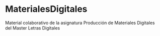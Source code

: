 # MaterialesDigitales
Material colaborativo de la asignatura Producción de Materiales Digitales del Master Letras Digitales
